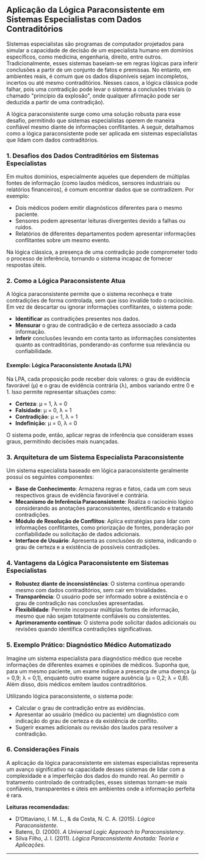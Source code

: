 
## Aplicação da Lógica Paraconsistente em Sistemas Especialistas com Dados Contraditórios

Sistemas especialistas são programas de computador projetados para simular a capacidade de decisão de um especialista humano em domínios específicos, como medicina, engenharia, direito, entre outros. Tradicionalmente, esses sistemas baseiam-se em regras lógicas para inferir conclusões a partir de um conjunto de fatos e premissas. No entanto, em ambientes reais, é comum que os dados disponíveis sejam incompletos, incertos ou até mesmo contraditórios. Nesses casos, a lógica clássica pode falhar, pois uma contradição pode levar o sistema a conclusões triviais (o chamado "princípio da explosão", onde qualquer afirmação pode ser deduzida a partir de uma contradição).

A lógica paraconsistente surge como uma solução robusta para esse desafio, permitindo que sistemas especialistas operem de maneira confiável mesmo diante de informações conflitantes. A seguir, detalhamos como a lógica paraconsistente pode ser aplicada em sistemas especialistas que lidam com dados contraditórios.

### 1. **Desafios dos Dados Contraditórios em Sistemas Especialistas**

Em muitos domínios, especialmente aqueles que dependem de múltiplas fontes de informação (como laudos médicos, sensores industriais ou relatórios financeiros), é comum encontrar dados que se contradizem. Por exemplo:

- Dois médicos podem emitir diagnósticos diferentes para o mesmo paciente.
- Sensores podem apresentar leituras divergentes devido a falhas ou ruídos.
- Relatórios de diferentes departamentos podem apresentar informações conflitantes sobre um mesmo evento.

Na lógica clássica, a presença de uma contradição pode comprometer todo o processo de inferência, tornando o sistema incapaz de fornecer respostas úteis.

### 2. **Como a Lógica Paraconsistente Atua**

A lógica paraconsistente permite que o sistema reconheça e trate contradições de forma controlada, sem que isso invalide todo o raciocínio. Em vez de descartar ou ignorar informações conflitantes, o sistema pode:

- **Identificar** as contradições presentes nos dados.
- **Mensurar** o grau de contradição e de certeza associado a cada informação.
- **Inferir** conclusões levando em conta tanto as informações consistentes quanto as contraditórias, ponderando-as conforme sua relevância ou confiabilidade.

#### Exemplo: Lógica Paraconsistente Anotada (LPA)

Na LPA, cada proposição pode receber dois valores: o grau de evidência favorável (μ) e o grau de evidência contrária (λ), ambos variando entre 0 e 1. Isso permite representar situações como:

- **Certeza**: μ = 1, λ = 0
- **Falsidade**: μ = 0, λ = 1
- **Contradição**: μ = 1, λ = 1
- **Indefinição**: μ = 0, λ = 0

O sistema pode, então, aplicar regras de inferência que consideram esses graus, permitindo decisões mais nuançadas.

### 3. **Arquitetura de um Sistema Especialista Paraconsistente**

Um sistema especialista baseado em lógica paraconsistente geralmente possui os seguintes componentes:

- **Base de Conhecimento**: Armazena regras e fatos, cada um com seus respectivos graus de evidência favorável e contrária.
- **Mecanismo de Inferência Paraconsistente**: Realiza o raciocínio lógico considerando as anotações paraconsistentes, identificando e tratando contradições.
- **Módulo de Resolução de Conflitos**: Aplica estratégias para lidar com informações conflitantes, como priorização de fontes, ponderação por confiabilidade ou solicitação de dados adicionais.
- **Interface de Usuário**: Apresenta as conclusões do sistema, indicando o grau de certeza e a existência de possíveis contradições.

### 4. **Vantagens da Lógica Paraconsistente em Sistemas Especialistas**

- **Robustez diante de inconsistências**: O sistema continua operando mesmo com dados contraditórios, sem cair em trivialidades.
- **Transparência**: O usuário pode ser informado sobre a existência e o grau de contradição nas conclusões apresentadas.
- **Flexibilidade**: Permite incorporar múltiplas fontes de informação, mesmo que não sejam totalmente confiáveis ou consistentes.
- **Aprimoramento contínuo**: O sistema pode solicitar dados adicionais ou revisões quando identifica contradições significativas.

### 5. **Exemplo Prático: Diagnóstico Médico Automatizado**

Imagine um sistema especialista para diagnóstico médico que recebe informações de diferentes exames e opiniões de médicos. Suponha que, para um mesmo paciente, um exame indique a presença de uma doença (μ = 0,9; λ = 0,1), enquanto outro exame sugere ausência (μ = 0,2; λ = 0,8). Além disso, dois médicos emitem laudos contraditórios.

Utilizando lógica paraconsistente, o sistema pode:

- Calcular o grau de contradição entre as evidências.
- Apresentar ao usuário (médico ou paciente) um diagnóstico com indicação do grau de certeza e da existência de conflito.
- Sugerir exames adicionais ou revisão dos laudos para resolver a contradição.

### 6. **Considerações Finais**

A aplicação da lógica paraconsistente em sistemas especialistas representa um avanço significativo na capacidade desses sistemas de lidar com a complexidade e a imperfeição dos dados do mundo real. Ao permitir o tratamento controlado de contradições, esses sistemas tornam-se mais confiáveis, transparentes e úteis em ambientes onde a informação perfeita é rara.

**Leituras recomendadas:**
- D’Ottaviano, I. M. L., & da Costa, N. C. A. (2015). *Lógica Paraconsistente*.
- Batens, D. (2000). *A Universal Logic Approach to Paraconsistency*.
- Silva Filho, J. I. (2011). *Lógica Paraconsistente Anotada: Teoria e Aplicações*.

---
```